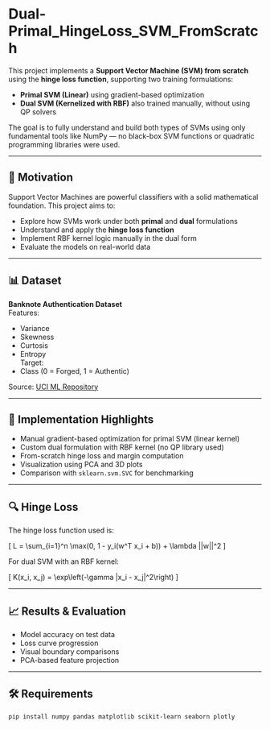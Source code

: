 # Dual-Primal_HingeLoss_SVM_FromScratch

This project implements a **Support Vector Machine (SVM) from scratch** using the **hinge loss function**, supporting two training formulations:

- **Primal SVM (Linear)** using gradient-based optimization
- **Dual SVM (Kernelized with RBF)** also trained manually, without using QP solvers

The goal is to fully understand and build both types of SVMs using only fundamental tools like NumPy — no black-box SVM functions or quadratic programming libraries were used.

---

## 🧠 Motivation

Support Vector Machines are powerful classifiers with a solid mathematical foundation. This project aims to:

- Explore how SVMs work under both **primal** and **dual** formulations
- Understand and apply the **hinge loss function**
- Implement RBF kernel logic manually in the dual form
- Evaluate the models on real-world data

---

## 📊 Dataset

**Banknote Authentication Dataset**  
Features:
- Variance
- Skewness
- Curtosis
- Entropy  
Target:
- Class (0 = Forged, 1 = Authentic)

Source: [UCI ML Repository](https://archive.ics.uci.edu/ml/datasets/banknote+authentication)

---

## 🔧 Implementation Highlights

- Manual gradient-based optimization for primal SVM (linear kernel)
- Custom dual formulation with RBF kernel (no QP library used)
- From-scratch hinge loss and margin computation
- Visualization using PCA and 3D plots
- Comparison with `sklearn.svm.SVC` for benchmarking

---

## 🔍 Hinge Loss

The hinge loss function used is:

\[
L = \sum_{i=1}^n \max(0, 1 - y_i(w^T x_i + b)) + \lambda ||w||^2
\]

For dual SVM with an RBF kernel:

\[
K(x_i, x_j) = \exp\left(-\gamma \|x_i - x_j\|^2\right)
\]

---

## 📈 Results & Evaluation

- Model accuracy on test data
- Loss curve progression
- Visual boundary comparisons
- PCA-based feature projection

---

## 🛠 Requirements

```bash
pip install numpy pandas matplotlib scikit-learn seaborn plotly
